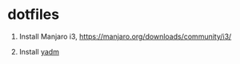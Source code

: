 # dotfiles

1. Install Manjaro i3, https://manjaro.org/downloads/community/i3/

2. Install [yadm](http://yadm.io/)
